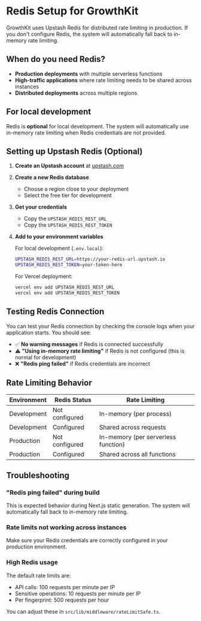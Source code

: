 # Redis Setup for GrowthKit

GrowthKit uses Upstash Redis for distributed rate limiting in production. If you don't configure Redis, the system will automatically fall back to in-memory rate limiting.

## When do you need Redis?

- **Production deployments** with multiple serverless functions
- **High-traffic applications** where rate limiting needs to be shared across instances
- **Distributed deployments** across multiple regions

## For local development

Redis is **optional** for local development. The system will automatically use in-memory rate limiting when Redis credentials are not provided.

## Setting up Upstash Redis (Optional)

1. **Create an Upstash account** at [upstash.com](https://upstash.com)

2. **Create a new Redis database**
   - Choose a region close to your deployment
   - Select the free tier for development

3. **Get your credentials**
   - Copy the `UPSTASH_REDIS_REST_URL`
   - Copy the `UPSTASH_REDIS_REST_TOKEN`

4. **Add to your environment variables**

   For local development (`.env.local`):
   ```bash
   UPSTASH_REDIS_REST_URL=https://your-redis-url.upstash.io
   UPSTASH_REDIS_REST_TOKEN=your-token-here
   ```

   For Vercel deployment:
   ```bash
   vercel env add UPSTASH_REDIS_REST_URL
   vercel env add UPSTASH_REDIS_REST_TOKEN
   ```

## Testing Redis Connection

You can test your Redis connection by checking the console logs when your application starts. You should see:

- ✅ **No warning messages** if Redis is connected successfully
- ⚠️ **"Using in-memory rate limiting"** if Redis is not configured (this is normal for development)
- ❌ **"Redis ping failed"** if Redis credentials are incorrect

## Rate Limiting Behavior

| Environment | Redis Status | Rate Limiting |
|-------------|--------------|---------------|
| Development | Not configured | In-memory (per process) |
| Development | Configured | Shared across requests |
| Production | Not configured | In-memory (per serverless function) |
| Production | Configured | Shared across all functions |

## Troubleshooting

### "Redis ping failed" during build
This is expected behavior during Next.js static generation. The system will automatically fall back to in-memory rate limiting.

### Rate limits not working across instances
Make sure your Redis credentials are correctly configured in your production environment.

### High Redis usage
The default rate limits are:
- API calls: 100 requests per minute per IP
- Sensitive operations: 10 requests per minute per IP  
- Per fingerprint: 500 requests per hour

You can adjust these in `src/lib/middleware/rateLimitSafe.ts`.
